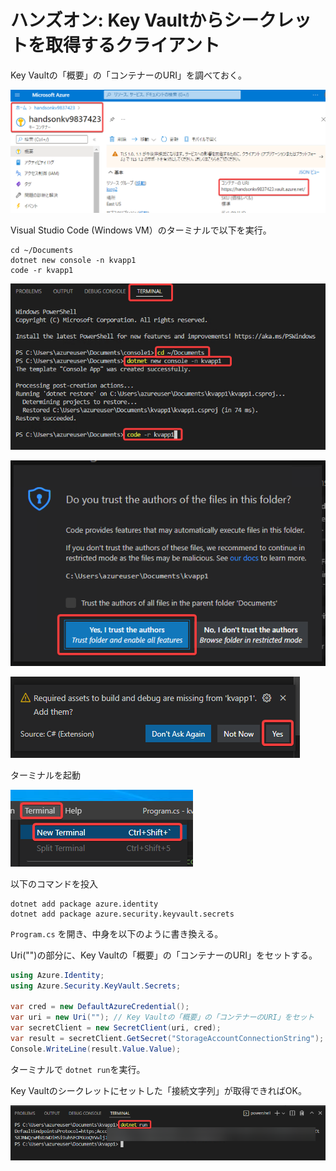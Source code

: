 # ハンズオン: Key Vaultからシークレットを取得するクライアント

Key Vaultの「概要」の「コンテナーのURI」を調べておく。

![](images/ss-2022-04-07-14-58-07.png)

Visual Studio Code (Windows VM）のターミナルで以下を実行。

```
cd ~/Documents
dotnet new console -n kvapp1
code -r kvapp1
```

![](images/ss-2022-04-07-14-41-32.png)

![](images/ss-2022-04-07-14-42-31.png)

![](images/ss-2022-04-07-14-43-07.png)

ターミナルを起動

![](images/ss-2022-04-07-14-43-32.png)

以下のコマンドを投入
```
dotnet add package azure.identity
dotnet add package azure.security.keyvault.secrets
```

`Program.cs` を開き、中身を以下のように書き換える。

Uri("")の部分に、Key Vaultの「概要」の「コンテナーのURI」をセットする。

```c#
using Azure.Identity;
using Azure.Security.KeyVault.Secrets;

var cred = new DefaultAzureCredential();
var uri = new Uri(""); // Key Vaultの「概要」の「コンテナーのURI」をセット
var secretClient = new SecretClient(uri, cred);
var result = secretClient.GetSecret("StorageAccountConnectionString");
Console.WriteLine(result.Value.Value);
```

ターミナルで `dotnet run`を実行。

Key Vaultのシークレットにセットした「接続文字列」が取得できればOK。

![](images/ss-2022-04-07-14-59-28.png)